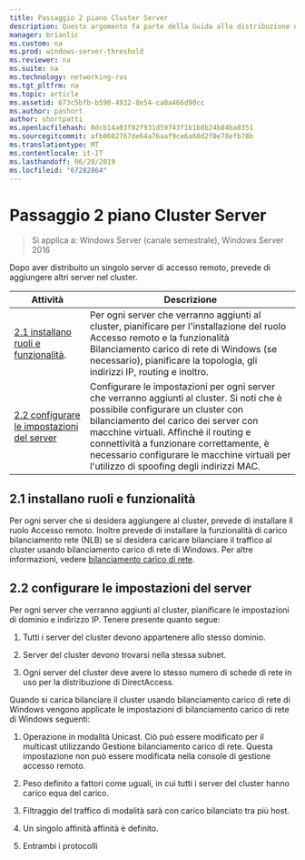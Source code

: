 ```yaml
---
title: Passaggio 2 piano Cluster Server
description: Questo argomento fa parte della Guida alla distribuzione di accesso remoto in un Cluster in Windows Server 2016.
manager: brianlic
ms.custom: na
ms.prod: windows-server-threshold
ms.reviewer: na
ms.suite: na
ms.technology: networking-ras
ms.tgt_pltfrm: na
ms.topic: article
ms.assetid: 673c5bfb-b590-4932-8e54-ca0a466d90cc
ms.author: pashort
author: shortpatti
ms.openlocfilehash: 0dcb14a03f02f931d59743f1b1b8b24b84ba8351
ms.sourcegitcommit: afb0602767de64a76aaf9ce6a60d2f0e78efb78b
ms.translationtype: MT
ms.contentlocale: it-IT
ms.lasthandoff: 06/20/2019
ms.locfileid: "67282864"
---
```

# <a name="step-2-plan-cluster-servers"></a>Passaggio 2 piano Cluster Server

>Si applica a: Windows Server (canale semestrale), Windows Server 2016

Dopo aver distribuito un singolo server di accesso remoto, prevede di aggiungere altri server nel cluster.  
  
|Attività|Descrizione|  
|----|--------|  
|[2.1 installano ruoli e funzionalità](#BKMK_Install).|Per ogni server che verranno aggiunti al cluster, pianificare per l'installazione del ruolo Accesso remoto e la funzionalità Bilanciamento carico di rete di Windows (se necessario), pianificare la topologia, gli indirizzi IP, routing e inoltro.|  
|[2.2 configurare le impostazioni del server](#BKMK_Config)|Configurare le impostazioni per ogni server che verranno aggiunti al cluster. Si noti che è possibile configurare un cluster con bilanciamento del carico dei server con macchine virtuali. Affinché il routing e connettività a funzionare correttamente, è necessario configurare le macchine virtuali per l'utilizzo di spoofing degli indirizzi MAC.|  
  
## <a name="BKMK_Install"></a>2.1 installano ruoli e funzionalità  
Per ogni server che si desidera aggiungere al cluster, prevede di installare il ruolo Accesso remoto. Inoltre prevede di installare la funzionalità di carico bilanciamento rete (NLB) se si desidera caricare bilanciare il traffico al cluster usando bilanciamento carico di rete di Windows. Per altre informazioni, vedere [bilanciamento carico di rete](https://technet.microsoft.com/windows-server-docs/networking/technologies/network-load-balancing).  
  
## <a name="BKMK_Config"></a>2.2 configurare le impostazioni del server  
Per ogni server che verranno aggiunti al cluster, pianificare le impostazioni di dominio e indirizzo IP. Tenere presente quanto segue:  
  
1.  Tutti i server del cluster devono appartenere allo stesso dominio.  
  
2.  Server del cluster devono trovarsi nella stessa subnet.  
  
3.  Ogni server del cluster deve avere lo stesso numero di schede di rete in uso per la distribuzione di DirectAccess.  
  
Quando si carica bilanciare il cluster usando bilanciamento carico di rete di Windows vengono applicate le impostazioni di bilanciamento carico di rete di Windows seguenti:  
  
1.  Operazione in modalità Unicast. Ciò può essere modificato per il multicast utilizzando Gestione bilanciamento carico di rete. Questa impostazione non può essere modificata nella console di gestione accesso remoto.  
  
2.  Peso definito a fattori come uguali, in cui tutti i server del cluster hanno carico equa del carico.  
  
3.  Filtraggio del traffico di modalità sarà con carico bilanciato tra più host.  
  
4.  Un singolo affinità affinità è definito.  
  
5.  Entrambi i protocolli  

